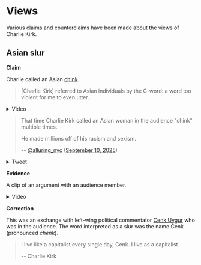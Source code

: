 # Views

Various claims and counterclaims have been made about the views of Charlie Kirk.

## Asian slur

**Claim**

Charlie called an Asian [chink](https://en.wiktionary.org/wiki/Chink).

> [Charlie Kirk] referred to Asian individuals by the C-word: a word too violent for me to even utter.

<details>
  <summary>Video</summary>
  <iframe frameborder="0" width="560" height="315" src="https://www.youtube.com/embed/apyCJlSm4Q4?disablekb=1&start=141&end=145" allow="fullscreen"></iframe>
</details>

> That time Charlie Kirk called an Asian woman in the audience "chink" multiple times.
>
> He made millions off of his racism and sexism.
>
> -- [@alluring_nyc](https://x.com/alluring_nyc) ([September 10, 2025](https://archive.is/04uQX))

<details>
  <summary>Tweet</summary>
  <img src="img/alluring_nyc-claim.png" />
</details>

**Evidence**

A clip of an argument with an audience member.

<details>
  <summary>Video</summary>
  <iframe frameborder="0" width="560" height="315" src="https://www.youtube.com/embed/apyCJlSm4Q4?disablekb=1&start=101&end=105" allow="fullscreen"></iframe>
</details>

**Correction**

This was an exchange with left-wing political commentator [Cenk Uygur](https://en.wikipedia.org/wiki/Cenk_Uygur) who was in the audience. The word interpreted as a slur was the name Cenk (pronounced _chenk_).

> I live like a capitalist every single day, Cenk. I live as a capitalist.
>
> -- Charlie Kirk
